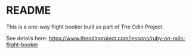 # README

This is a one-way flight booker built as part of The Odin Project.

See details here: https://www.theodinproject.com/lessons/ruby-on-rails-flight-booker
